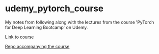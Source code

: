 # udemy_pytorch_course

My notes from following along with the lectures from the course 'PyTorch for Deep Learning Bootcamp' on Udemy.

[Link to course](https://www.udemy.com/course/pytorch-for-deep-learning/)

[Repo accompanying the course](https://github.com/mrdbourke/pytorch-deep-learning)
